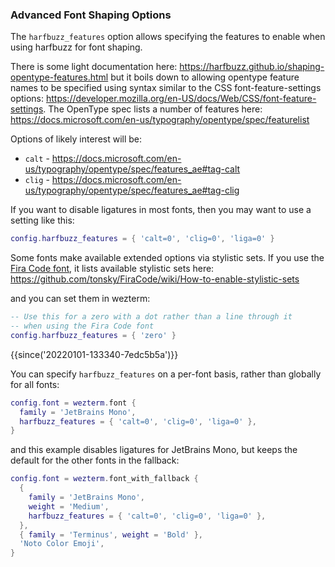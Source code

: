 ### Advanced Font Shaping Options

The `harfbuzz_features` option allows specifying the features to enable when
using harfbuzz for font shaping.

There is some light documentation here:
<https://harfbuzz.github.io/shaping-opentype-features.html>
but it boils down to allowing opentype feature names to be specified
using syntax similar to the CSS font-feature-settings options:
<https://developer.mozilla.org/en-US/docs/Web/CSS/font-feature-settings>.
The OpenType spec lists a number of features here:
<https://docs.microsoft.com/en-us/typography/opentype/spec/featurelist>

Options of likely interest will be:

* `calt` - <https://docs.microsoft.com/en-us/typography/opentype/spec/features_ae#tag-calt>
* `clig` - <https://docs.microsoft.com/en-us/typography/opentype/spec/features_ae#tag-clig>

If you want to disable ligatures in most fonts, then you may want to
use a setting like this:

```lua
config.harfbuzz_features = { 'calt=0', 'clig=0', 'liga=0' }
```

Some fonts make available extended options via stylistic sets.
If you use the [Fira Code font](https://github.com/tonsky/FiraCode),
it lists available stylistic sets here:
<https://github.com/tonsky/FiraCode/wiki/How-to-enable-stylistic-sets>

and you can set them in wezterm:

```lua
-- Use this for a zero with a dot rather than a line through it
-- when using the Fira Code font
config.harfbuzz_features = { 'zero' }
```

{{since('20220101-133340-7edc5b5a')}}

You can specify `harfbuzz_features` on a per-font basis, rather than
globally for all fonts:

```lua
config.font = wezterm.font {
  family = 'JetBrains Mono',
  harfbuzz_features = { 'calt=0', 'clig=0', 'liga=0' },
}
```

and this example disables ligatures for JetBrains Mono,
but keeps the default for the other fonts in the fallback:

```lua
config.font = wezterm.font_with_fallback {
  {
    family = 'JetBrains Mono',
    weight = 'Medium',
    harfbuzz_features = { 'calt=0', 'clig=0', 'liga=0' },
  },
  { family = 'Terminus', weight = 'Bold' },
  'Noto Color Emoji',
}
```

